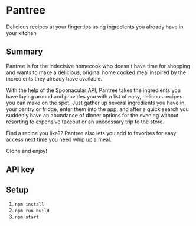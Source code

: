 # Pantree #
Delicious recipes at your fingertips using ingredients you already have in your kitchen

## Summary ##
Pantree is for the indecisive homecook who doesn't have time for shopping and wants to make a delicious, original home cooked meal inspired by the incredients they already have available.

With the help of the Spoonacular API, Pantree takes the ingredients you have laying around and provides you with a list of easy, delicous recipes you can make on the spot. Just gather up several ingredients you have in your pantry or fridge, enter them into the app, and after a quick search you suddenly have an abundance of dinner options for the evening without resorting to expensive takeout or an unecessary trip to the store.

Find a recipe you like?? Pantree also lets you add to favorites for easy access next time you need whip up a meal.

Clone and enjoy!

## API key ##


## Setup ##
1. `npm install`
2. `npm run build`
3. `npm start`
